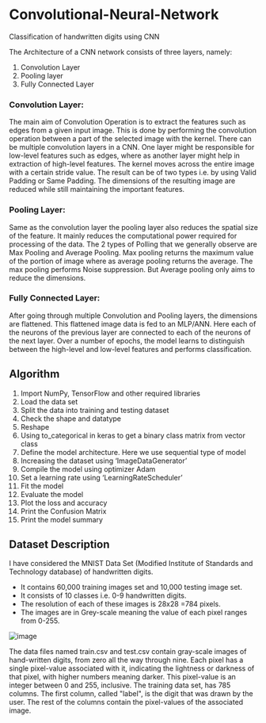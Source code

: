 # Convolutional-Neural-Network
Classification of handwritten digits using CNN

The Architecture of a CNN network consists of three layers, namely:
1. Convolution Layer
1. Pooling layer
1. Fully Connected Layer
### Convolution Layer: 
The main aim of Convolution Operation is to extract the features such as edges from a given input image. This is done by performing the convolution operation between a part of the selected image with the kernel. There can be multiple convolution layers in a CNN. One layer might be responsible for low-level features such as edges, where as another layer might help in extraction of high-level features. The kernel moves across the entire image with a certain stride value. The result can be of two types i.e. by using Valid Padding or Same Padding. The dimensions of the resulting image are reduced while still maintaining the important features.
### Pooling Layer: 
Same as the convolution layer the pooling layer also reduces the spatial size of the feature. It mainly reduces the computational power required for processing of the data. The 2 types of Polling that we generally observe are Max Pooling and Average Pooling. Max pooling returns the maximum value of the portion of image where as average pooling returns the average. The max pooling performs Noise suppression. But Average pooling only aims to reduce the dimensions.
### Fully Connected Layer: 
After going through multiple Convolution and Pooling layers, the dimensions are flattened. This flattened image data is fed to an MLP/ANN. Here each of the neurons of the previous layer are connected to each of the neurons of the next layer. Over a number of epochs, the model learns to distinguish between the high-level and low-level features and performs classification.

## Algorithm
1. Import NumPy, TensorFlow and other required libraries
2. Load the data set
3. Split the data into training and testing dataset
4. Check the shape and datatype
5. Reshape
6. Using to_categorical in keras to get a binary class matrix from vector class
7. Define the model architecture. Here we use sequential type of model
8. Increasing the dataset using ‘ImageDataGenerator’
9. Compile the model using optimizer Adam
10. Set a learning rate using ‘LearningRateScheduler’
11. Fit the model
12. Evaluate the model
13. Plot the loss and accuracy
14. Print the Confusion Matrix
15. Print the model summary

## Dataset Description
I have considered the MNIST Data Set (Modified Institute of Standards and Technology database) of handwritten digits.
* It contains 60,000 training images set and 10,000 testing image set.
* It consists of 10 classes i.e. 0-9 handwritten digits.
* The resolution of each of these images is 28x28 =784 pixels.
* The images are in Grey-scale meaning the value of each pixel ranges from 0-255.

![image](https://user-images.githubusercontent.com/58825386/122784620-42c26a00-d2d0-11eb-99c4-bd707d95d90d.png)

The data files named train.csv and test.csv contain gray-scale images of hand-written digits, from zero all the way through nine. Each pixel has a single pixel-value associated with it, indicating the lightness or darkness of that pixel, with higher numbers meaning darker. This pixel-value is an integer between 0 and 255, inclusive.
The training data set, has 785 columns. The first column, called "label", is the digit that was drawn by the user. The rest of the columns contain the pixel-values of the associated image.
